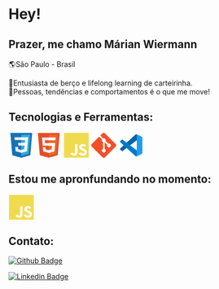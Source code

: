 <h1> Hey! </h1>
<h2> Prazer, me chamo Márian Wiermann </h2>

:earth_americas:São Paulo - Brasil

:purple_heart:Entusiasta de berço e lifelong learning de carteirinha.
<br>
:purple_heart:Pessoas, tendências e comportamentos é o que me move!

## Tecnologias e Ferramentas:

<div style="display: inline_block">
  <img align="center" height="50" width="50" src="/image/css3.svg">
  <img align="center" height="50" width="50" src="/image/html5.svg">
  <img align="center" height="50" width="50" src="/image/javascript.svg">
  <img align="center" height="50" width="50" src="/image/git.svg">
  <img align="center" height="50" width="50" src="/image/vs-code.png">
</div>

## Estou me apronfundando no momento:

<img align="center" height="50" width="50" src="/image/javascript.svg">

## Contato:

<div style="display: inline_block">

[![Github Badge](https://img.shields.io/badge/-Github-000?style=flat-square&logo=Github&logoColor=white&link=https://github.com/marianwiermann?tab=repositories)](https://github.com/marianwiermann?tab=repositories)

[![Linkedin Badge](https://img.shields.io/badge/-LinkedIn-blue?style=flat-square&logo=Linkedin&logoColor=white&link=https://www.linkedin.com/in/marianwiermann/)](https://www.linkedin.com/in/marianwiermann/)

</div>
